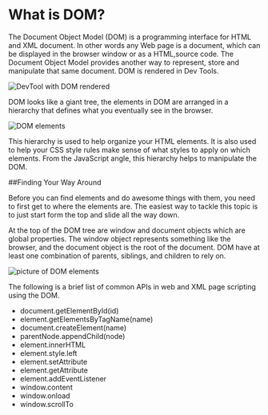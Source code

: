 # What is DOM?

The Document Object Model (DOM) is a programming interface for HTML and XML document.
In other words any Web page is a document, which can be displayed in the browser window or as a HTML,source code. The Document Object Model provides another way to represent, store and manipulate that same document.
DOM is rendered in Dev Tools. 

![DevTool with DOM rendered](http://i.imgur.com/EX1EQ8p.jpg)


DOM looks like a giant tree, the elements in DOM are arranged in a hierarchy that defines what you eventually see in the browser.

![DOM elements](http://i.imgur.com/VA7Shfj.png)

This hierarchy is used to help organize your HTML elements. It is also used to help your CSS style rules make sense of what styles to apply on which elements. 
From the JavaScript angle, this hierarchy helps to manipulate the DOM.

##Finding Your Way Around

Before you can find elements and do awesome things with them, you need to first get to where the elements are. The easiest way to tackle this topic is to just start form the top and slide all the way down.

At the top of the DOM tree are window and document objects which are global properties.
The window object represents something like the browser, and the document object is the root of the document.
DOM have at least one combination of parents, siblings, and children to rely on.

![picture of DOM elements](http://i.imgur.com/yLovB8Z.png)

The following is a brief list of common APIs in web and XML page scripting using the DOM.
* document.getElementById(id)
* element.getElementsByTagName(name)
* document.createElement(name)
* parentNode.appendChild(node)
* element.innerHTML
* element.style.left
* element.setAttribute
* element.getAttribute
* element.addEventListener
* window.content
* window.onload
* window.scrollTo
